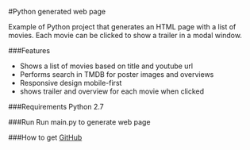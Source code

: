 #Python generated web page

Example of Python project that generates an HTML page with a list of movies. Each movie can be clicked to show a trailer in a modal window.

###Features
- Shows a list of movies based on title and youtube url
- Performs search in TMDB for poster images and overviews
- Responsive design mobile-first
- shows trailer and overview for each movie when clicked

###Requirements
Python 2.7

###Run
Run main.py to generate web page

###How to get
[GitHub](https://github.com/nmiguelmoura/pythonMovies)